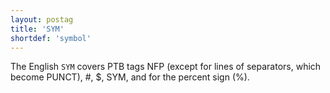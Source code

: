 ```yaml
---
layout: postag
title: 'SYM'
shortdef: 'symbol'
---
```


The English `SYM` covers PTB tags NFP (except for lines of separators, which become PUNCT), #, $, SYM, and for the percent sign (%).
<!-- Interlanguage links updated Ne 5. května 2024, 18:19:42 CEST -->
